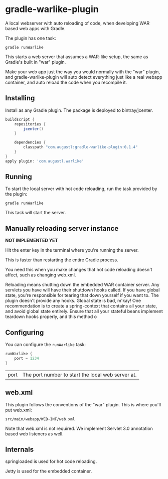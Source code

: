 # gradle-warlike-plugin

A local webserver with auto reloading of code, when developing WAR based web apps with Gradle.

The plugin has one task:

`gradle runWarlike`

This starts a web server that assumes a WAR-like setup, the same as Gradle's built in "war" plugin.

Make your web app just the way you would normally with the "war" plugin, and gradle-warlike-plugin will auto detect everything just like a real webapp container, and auto reload the code when you recompile it.

## Installing

Install as any Gradle plugin. The package is deployed to bintray/jcenter.

```groovy
buildscript {
    repositories {
        jcenter()
    }

    dependencies {
        classpath "com.augustl:gradle-warlike-plugin:0.1.4"
    }
}
apply plugin: 'com.augustl.warlike'
```

## Running

To start the local server with hot code reloading, run the task provided by the plugin:

`gradle runWarlike`

This task will start the server.

## Manually reloading server instance

**NOT IMPLEMENTED YET**

Hit the enter key in the terminal where you're running the server.

This is faster than restarting the entire Gradle process.

You need this when you make changes that hot code reloading doesn't affect, such as changing web.xml.

Reloading means shutting down the embedded WAR container server. Any servlets you have will have their shutdown hooks called. If you have global state, you're responsible for tearing that down yourself if you want to. The plugin doesn't provide any hooks. Global state is bad, m'kay! One recommendation is to create a spring-context that contains all your state, and avoid global state entirely. Ensure that all your stateful beans implement teardown hooks properly, and this method o

## Configuring

You can configure the `runWarlike` task:

```groovy
runWarlike {
    port = 1234
}
```

<table>
  <tr>
    <td>port</td>
    <td>The port number to start the local web server at.</td>
  </tr>
</table>


## web.xml

This plugin follows the conventions of the "war" plugin. This is where you'll put web.xml:

`src/main/webapp/WEB-INF/web.xml`

Note that web.xml is not required. We implement Servlet 3.0 annotation based web listeners as well.

## Internals

springloaded is used for hot code reloading.

Jetty is used for the embedded container.
